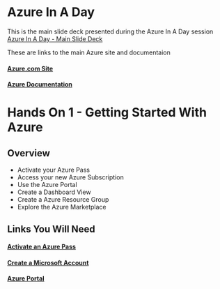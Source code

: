 # Azure In A Day

This is the main slide deck presented during the Azure In A Day session  
<a href="https://1drv.ms/b/s!AhEX99ErZbKGg2uNDzXaHTpL0125" class="btn-blue" target="_blank">Azure In A Day - Main Slide Deck</a>

These are links to the main Azure site and documentaion
#### [Azure.com Site](https://azure.microsoft.com)
#### [Azure Documentation](https://docs.microsoft.com/en-us/azure/)

# Hands On 1 - Getting Started With Azure

## Overview
- Activate your Azure Pass
- Access your new Azure Subscription
- Use the Azure Portal
- Create a Dashboard View
- Create a Azure Resource Group
- Explore the Azure Marketplace

## Links You Will Need
#### [Activate an Azure Pass](https://aka.ms/azurepass)
#### [Create a Microsoft Account](https://signup.live.com/)
#### [Azure Portal](https://portal.azure.com)

